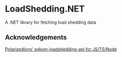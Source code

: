 # LoadShedding.NET

A .NET library for fetching load shedding data

## Acknowledgements

[PolarizedIons' eskom-loadshedding-api for JS/TS/Node](https://github.com/PolarizedIons/eskom-loadshedding-api)
